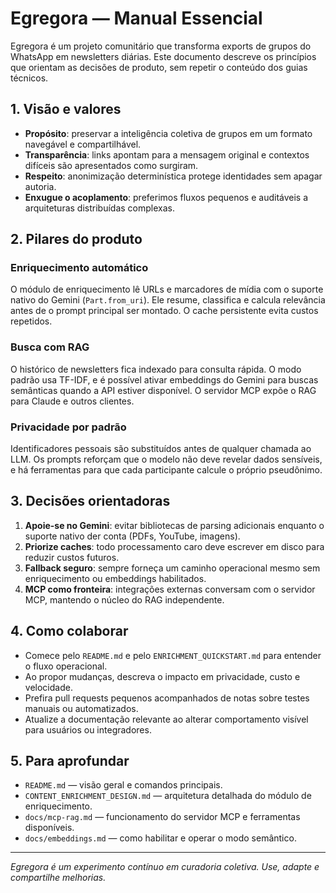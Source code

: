 # Egregora — Manual Essencial

Egregora é um projeto comunitário que transforma exports de grupos do WhatsApp em newsletters diárias. Este documento descreve os
princípios que orientam as decisões de produto, sem repetir o conteúdo dos guias técnicos.

## 1. Visão e valores

- **Propósito**: preservar a inteligência coletiva de grupos em um formato navegável e compartilhável.
- **Transparência**: links apontam para a mensagem original e contextos difíceis são apresentados como surgiram.
- **Respeito**: anonimização determinística protege identidades sem apagar autoria.
- **Enxugue o acoplamento**: preferimos fluxos pequenos e auditáveis a arquiteturas distribuídas complexas.

## 2. Pilares do produto

### Enriquecimento automático
O módulo de enriquecimento lê URLs e marcadores de mídia com o suporte nativo do Gemini (`Part.from_uri`). Ele resume, classifica
e calcula relevância antes de o prompt principal ser montado. O cache persistente evita custos repetidos.

### Busca com RAG
O histórico de newsletters fica indexado para consulta rápida. O modo padrão usa TF-IDF, e é possível ativar embeddings do Gemini
para buscas semânticas quando a API estiver disponível. O servidor MCP expõe o RAG para Claude e outros clientes.

### Privacidade por padrão
Identificadores pessoais são substituídos antes de qualquer chamada ao LLM. Os prompts reforçam que o modelo não deve revelar
dados sensíveis, e há ferramentas para que cada participante calcule o próprio pseudônimo.

## 3. Decisões orientadoras

1. **Apoie-se no Gemini**: evitar bibliotecas de parsing adicionais enquanto o suporte nativo der conta (PDFs, YouTube, imagens).
2. **Priorize caches**: todo processamento caro deve escrever em disco para reduzir custos futuros.
3. **Fallback seguro**: sempre forneça um caminho operacional mesmo sem enriquecimento ou embeddings habilitados.
4. **MCP como fronteira**: integrações externas conversam com o servidor MCP, mantendo o núcleo do RAG independente.

## 4. Como colaborar

- Comece pelo `README.md` e pelo `ENRICHMENT_QUICKSTART.md` para entender o fluxo operacional.
- Ao propor mudanças, descreva o impacto em privacidade, custo e velocidade.
- Prefira pull requests pequenos acompanhados de notas sobre testes manuais ou automatizados.
- Atualize a documentação relevante ao alterar comportamento visível para usuários ou integradores.

## 5. Para aprofundar

- `README.md` — visão geral e comandos principais.
- `CONTENT_ENRICHMENT_DESIGN.md` — arquitetura detalhada do módulo de enriquecimento.
- `docs/mcp-rag.md` — funcionamento do servidor MCP e ferramentas disponíveis.
- `docs/embeddings.md` — como habilitar e operar o modo semântico.

---

_Egregora é um experimento contínuo em curadoria coletiva. Use, adapte e compartilhe melhorias._
